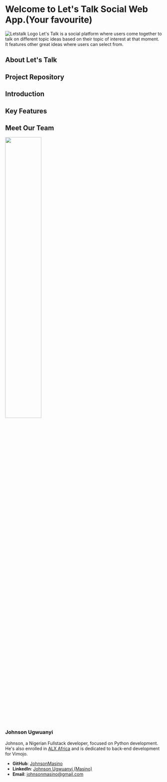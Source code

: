 # Welcome to Let's Talk Social Web App.(Your favourite)
![Letstalk Logo](/letstalk/assets/img.png)
Let's Talk is a social platform where users come together to talk on different topic ideas based on their topic
of interest at that moment.
It features other great ideas where users can select from.

## About Let's Talk

## Project Repository

## Introduction

## Key Features

## Meet Our Team
<img src="/letstalk/assets/nice.jfif" width="48%" height="auto" />

### Johnson Ugwuanyi
Johnson, a Nigerian Fullstack developer, focused on Python development. He's also enrolled in [ALX Africa](https://www.alxafrica.com/) and is dedicated to back-end development for Vimojo.

- **GitHub**: [JohnsonMasino](https://github.com/JohnsonMasino)
- **LinkedIn**: [Johnson Ugwuanyi (Masino)](https://www.linkedin.com/in/masino100/)
- **Email**: johnsonmasino@gmail.com




